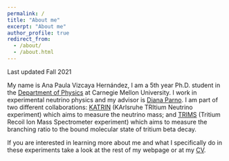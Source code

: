 ```yaml
---
permalink: /
title: "About me"
excerpt: "About me"
author_profile: true
redirect_from: 
  - /about/
  - /about.html
---
```


Last updated Fall 2021

My name is Ana Paula Vizcaya Hernández, I am a 5th year Ph.D. student in the [Department of Physics](https://www.cmu.edu/physics) at Carnegie Mellon University. I work in experimental neutrino physics and my advisor is [Diana Parno](https://www.andrew.cmu.edu/user/dianap/index.html). I am part of two different collaborations: [KATRIN](https://www.katrin.kit.edu/) (KArlsruhe TRItium Neutrino experiment) which aims to measure the neutrino mass; and [TRIMS](https://www.npl.washington.edu/TRIMS/) (Tritium Recoil Ion Mass Spectrometer experiment) which aims to measure the branching ratio to the bound molecular state of tritium beta decay. 

If you are interested in learning more about me and what I specifically do in these experiments take a look at the rest of my webpage or at my [CV](https://anavizcaya.github.io/files/CV_APVH.pdf). 

